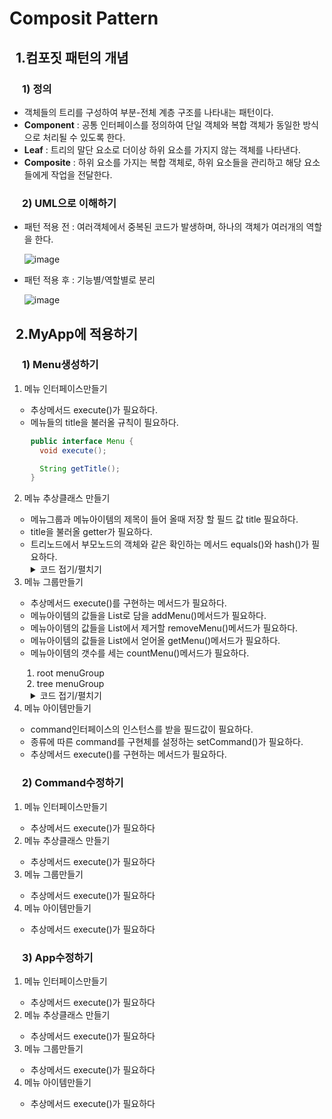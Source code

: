 <h1> Composit Pattern </h1>
<h2 style="margin-left: 10px;"> 1.컴포짓 패턴의 개념 </h2>
<h3 style="margin-left: 20px;"> 1) 정의 </h3>
<ul>
<li> 객체들의 트리를 구성하여 부분-전체 계층 구조를 나타내는 패턴이다.</li>
<li> <b>Component</b> : 공통 인터페이스를 정의하여 단일 객체와 복합 객체가 동일한 방식으로 처리될 수 있도록 한다. </li>
<li> <b>Leaf</b> : 트리의 말단 요소로 더이상 하위 요소를 가지지 않는 객체를 나타낸다.</li>
<li> <b>Composite</b> : 하위 요소를 가지는 복합 객체로, 하위 요소들을 관리하고 해당 요소들에게 작업을 전달한다.</li>
</ul>
<h3 style="margin-left: 20px;"> 2) UML으로 이해하기 </h3>
<ul>
<li> 패턴 적용 전 : 여러객체에서 중복된 코드가 발생하며, 하나의 객체가 여러개의 역할을 한다.</li>

![image](https://github.com/user-attachments/assets/a1f77d26-abd6-484f-8496-240b1b081da5)

<li> 패턴 적용 후 : 기능별/역할별로 분리</li>

![image](https://github.com/user-attachments/assets/a2a18ae5-f1ce-4d6a-8fb5-ca42e2d33a0d)
</ul>

<h2 style="margin-left: 10px;"> 2.MyApp에 적용하기 </h2>
<h3 style="margin-left: 20px;"> 1) Menu생성하기 </h3>
<ol>
<li> 메뉴 인터페이스만들기</li>
<ul style="padding-left: 10px">
<li> 추상메서드 execute()가 필요하다.</li>
<li> 메뉴들의 title을 불러올 규칙이 필요하다.</li>

```java
public interface Menu {
  void execute();

  String getTitle();
}
```

</ul>
<li> 메뉴 추상클래스 만들기</li>
<ul style="padding-left: 10px">
<li> 메뉴그룹과 메뉴아이템의 제목이 들어 올때 저장 할 필드 값 title 필요하다.</li>
<li> title을 불러올 getter가 필요하다.</li>
<li> 트리노드에서 부모노드의 객체와 같은 확인하는 메서드 equals()와 hash()가 필요하다.</li>
<details>
<summary> 코드 접기/펼치기</summary>


```java
import java.util.Objects;

public abstract class AbstractMenu implements Menu {
  protected String title;

  public AbstractMenu(String title) {
    this.title = title;
  }

  @Override
  public boolean equals(Object object) {
    if (this == object)
      return true;
    if (!(object instanceof AbstractMenu that))
      return false;
    return Objects.equals(title, that.title);
  }

  @Override
  public int hashCode() {
    return Objects.hashCode(title);
  }

  @Override
  public String getTitle() {
    return title;
  }
}
```
</details>

</ul>
<li> 메뉴 그룹만들기</li>
<ul style="padding-left: 10px">
<li> 추상메서드 execute()를 구현하는 메서드가 필요하다.</li>
<li> 메뉴아이템의 값들을 List로 담을 addMenu()메서드가 필요하다.</li>
<li> 메뉴아이템의 값들을 List에서 제거할 removeMenu()메서드가 필요하다.</li>
<li> 메뉴아이템의 값들을 List에서 얻어올 getMenu()메서드가 필요하다.</li>
<li> 메뉴아이템의 갯수를 세는 countMenu()메서드가 필요하다.</li>
<ol style="padding-left: 10px">
<li> root menuGroup</li>
<li> tree menuGroup</li>
</ol>
<details>
<summary> 코드 접기/펼치기</summary>

```java
import bitcamp.myapp.util.Prompt;

import java.util.ArrayList;
import java.util.List;
import java.util.Stack;

public class MenuGroup extends AbstractMenu {
  private MenuGroup parent;
  private Stack<String> menuPath;
  private List<Menu> children = new ArrayList<>();

  public MenuGroup(String title) {
    super(title);
    this.menuPath = new Stack<>();
  }

  public void setParent(MenuGroup parent) {
    this.parent = parent;
    this.menuPath = parent.menuPath;
  }

  @Override
  public void execute() {
    menuPath.push(title);
    printMenus();
    while (true) {
      String command = Prompt.input("%s>", getMenuPathTitle(menuPath));
      if (command.equals("menu")) {
        printMenus();
        continue;
      } else if (command.equals("9")) { // 이전 메뉴 선택
        menuPath.pop();
        return;
      }

      try {
        int menuNo = Integer.parseInt(command);
        Menu menu = getMenu(menuNo);
        if (menu == null) {
          System.out.println("유효한 메뉴 번호가 아닙니다.");
          continue;
        }

        menu.execute();

      } catch (NumberFormatException ex) {
        System.out.println("숫자로 메뉴 번호를 입력하세요.");
      }
    }
  }

  private void printMenus() {
    System.out.printf("[%s]\n", title);
    int i = 1;
    for (Menu child : children) {
      System.out.printf("%d. %s\n", i++, child.getTitle());
    }
  }

  private String getMenuPathTitle(Stack<String> menuPath) {
    StringBuilder strBuilder = new StringBuilder();
    for (String s : menuPath) {
      if (!strBuilder.isEmpty()) {
        strBuilder.append("/");
      }
      strBuilder.append(s);
    }
    return strBuilder.toString();
  }

  public void addMenu(Menu child) {
    if (child instanceof MenuGroup) {
      ((MenuGroup) child).parent.setParent(this);
    }
    children.add(child);
  }

  public void removeMenu(Menu child) {
    children.remove(child);
  }

  public Menu getMenu(int index) {
    if (index < 0 || index >= children.size()) {
      return null;
    }
    return children.get(index);
  }

  public int countMenu() {
    return children.size();
  }
}
```
</details>
</ul>
<li> 메뉴 아이템만들기</li>
<ul style="padding-left: 10px">
<li> command인터페이스의 인스턴스를 받을 필드값이 필요하다.</li>
<li> 종류에 따른 command를 구현체를 설정하는 setCommand()가 필요하다.</li>
<li> 추상메서드 execute()를 구현하는 메서드가 필요하다.</li>
</ul>
</ol>
<h3 style="margin-left: 20px;"> 2) Command수정하기 </h3>
<ol>
<li> 메뉴 인터페이스만들기</li>
<ul style="padding-left: 10px">
<li> 추상메서드 execute()가 필요하다</li>
</ul>
<li> 메뉴 추상클래스 만들기</li>
<ul style="padding-left: 10px">
<li> 추상메서드 execute()가 필요하다</li>
</ul>
<li> 메뉴 그룹만들기</li>
<ul style="padding-left: 10px">
<li> 추상메서드 execute()가 필요하다</li>
</ul>
<li> 메뉴 아이템만들기</li>
<ul style="padding-left: 10px">
<li> 추상메서드 execute()가 필요하다</li>
</ul>
</ol>
<h3 style="margin-left: 20px;"> 3) App수정하기 </h3>
<ol>
<li> 메뉴 인터페이스만들기</li>
<ul style="padding-left: 10px">
<li> 추상메서드 execute()가 필요하다</li>
</ul>
<li> 메뉴 추상클래스 만들기</li>
<ul style="padding-left: 10px">
<li> 추상메서드 execute()가 필요하다</li>
</ul>
<li> 메뉴 그룹만들기</li>
<ul style="padding-left: 10px">
<li> 추상메서드 execute()가 필요하다</li>
</ul>
<li> 메뉴 아이템만들기</li>
<ul style="padding-left: 10px">
<li> 추상메서드 execute()가 필요하다</li>
</ul>
</ol>